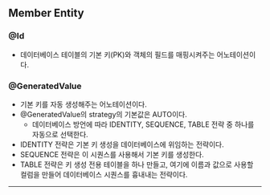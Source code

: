 ## Member Entity
### @Id
- 데이터베이스 테이블의 기본 키(PK)와 객체의 필드를 매핑시켜주는 어노테이션이다.
### @GeneratedValue 
- 기본 키를 자동 생성해주는 어노테이션이다.
- @GeneratedValue의 strategy의 기본값은 AUTO이다.
  - 데이터베이스 방언에 따라 IDENTITY, SEQUENCE, TABLE 전략 중 하나를 자동으로 선택한다.
- IDENTITY 전략은 기본 키 생성을 데이터베이스에 위임하는 전략이다.
- SEQUENCE 전략은 이 시퀀스를 사용해서 기본 키를 생성한다.
- TABLE 전략은 키 생성 전용 테이블을 하나 만들고, 여기에 이름과 값으로 사용할 컬럼을 만들어 데이터베이스 시퀀스를 흉내내는 전략이다.

---

